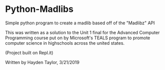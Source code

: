 # Python-Madlibs



Simple python program to create a madlib based off of the "Madlibz" API

This was written as a solution to the Unit 1 final for the Advanced Computer Programming course put on by Microsoft's TEALS program to promote computer science in highschools across the united states.


(Project built on Repl.it)


Written by Hayden Taylor, 3/21/2019
